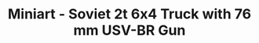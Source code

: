---
layout: product
title: "Miniart - Soviet 2t 6x4 Truck with 76 mm USV-BR Gun"
price: "5700" 
desc: "N/A"
img_path: "/assets/img/MI35272.jpg"
brand: "N/A"
available: false
special_offer: false
new: false
soon: false
cat: "010000"
subcat: "010100"
subsubcat: "0N/A"
sifra: "MI35272"
popular: true
---